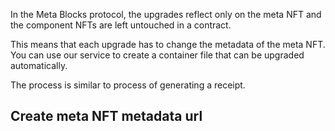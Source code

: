 
In the Meta Blocks protocol, the upgrades reflect only on the meta NFT and the component NFTs are left untouched in a contract. 

This means that each upgrade has to change the metadata of the meta NFT. You can use our service to create a container file that can be upgraded automatically.

The process is similar to process of generating a receipt. 

## Create meta NFT metadata url
